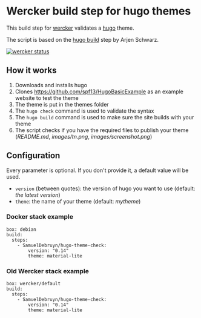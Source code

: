 # Wercker build step for hugo themes

This build step for [wercker](http://wercker.com) validates a [hugo](http://gohugo.io) theme.

The script is based on the [hugo build](https://github.com/ArjenSchwarz/wercker-step-hugo-build) step by Arjen Schwarz.

[![wercker status](https://app.wercker.com/status/644025422415f837c19663891770cc29/m "wercker status")](https://app.wercker.com/project/bykey/644025422415f837c19663891770cc29)

## How it works

1. Downloads and installs hugo
1. Clones https://github.com/spf13/HugoBasicExample as an example website to test the theme
1. The theme is put in the themes folder
1. The `hugo check` command is used to validate the syntax
1. The `hugo build` command is used to make sure the site builds with your theme
1. The script checks if you have the required files to publish your theme (*README.md*, *images/tn.png*, *images/screenshot.png*)

## Configuration

Every parameter is optional. If you don't provide it, a default value will be used.

* `version` (between quotes): the version of hugo you want to use (default: *the latest version*)
* `theme`: the name of your theme (default: *mytheme*)

### Docker stack example

	box: debian
	build:
	  steps:
	    - SamuelDebruyn/hugo-theme-check:
	        version: "0.14"
	        theme: material-lite

### Old Wercker stack example

	box: wercker/default
	build:
	  steps:
	    - SamuelDebruyn/hugo-theme-check:
	        version: "0.14"
	        theme: material-lite
